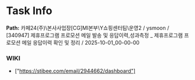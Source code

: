 # Task Info

**Path:** 카페24(주)\본사사업장\[CG]MI본부\Y쇼핑센터팀\운영2 / ysmoon / [340947] 제휴프로그램 프로모션 메일 발송 및 응답이력,성과측정 _ 제휴프로그램 프로모션 메일 응답이력 확인 및 정리 / 2025-10-01_00-00-00

### WIKI
- ["https://stibee.com/email/2944662/dashboard"]

